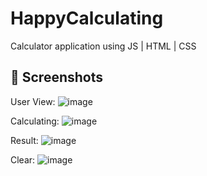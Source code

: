 # HappyCalculating
Calculator application using JS | HTML | CSS

## 📸 Screenshots

User View:
![image](https://user-images.githubusercontent.com/56352064/194926899-fdcb3d6c-ac4b-4d6c-9a6a-a15992e9ce8c.png)

Calculating:
![image](https://user-images.githubusercontent.com/56352064/194926958-32224393-b962-4e63-bcd5-77dd6820d27e.png)

Result:
![image](https://user-images.githubusercontent.com/56352064/194926977-eb5c53f5-5906-4f75-ae2f-517585506ca7.png)

Clear:
![image](https://user-images.githubusercontent.com/56352064/194926999-c579d479-228b-431a-8817-54bb6bd80a9f.png)
